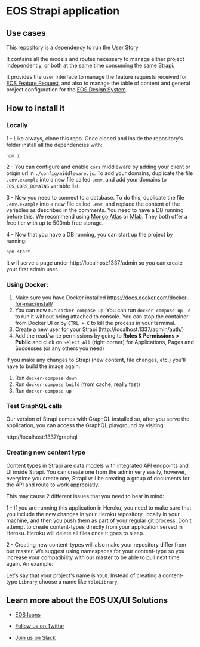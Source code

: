 # EOS Strapi application

## Use cases

This repository is a dependency to run the [User Story](https://www.userstory.site)

It contains all the models and routes necessary to manage either project independently, or both at the same time consuming the same [Strapi](https://strapi.io/).

It provides the user interface to manage the feature requests received for [EOS Feature Request](https://gitlab.com/SUSE-UIUX/eos-feature-request), and also to manage the table of content and general project configuration for the [EOS Design System](https://gitlab.com/SUSE-UIUX/eos).

## How to install it

### Locally

1 - Like always, clone this repo. Once cloned and inside the repository's folder install all the dependencies with:

`npm i`

2 - You can configure and enable `cors` middleware by adding your client or origin url in `./config/middleware.js`. To add your domains, duplicate the file `.env.example` into a new file called `.env`, and add your domains to `EOS_CORS_DOMAINS` variable list.

3 - Now you need to connect to a database. To do this, duplicate the file `.env.example` into a new file called `.env`, and replace the content of the variables as described in the comments. You need to have a DB running before this. We recommend using [Mongo Atlas](https://account.mongodb.com/) or [Mlab](https://mlab.com/). They both offer a free tier with up to 500mb free storage.

4 - Now that you have a DB running, you can start up the project by running:

`npm start`

It will serve a page under http://localhost:1337/admin so you can create your first admin user.

### Using Docker:

1. Make sure you have Docker installed https://docs.docker.com/docker-for-mac/install/
2. You can now run `docker-compose up`. You can run `docker-compose up -d` to run it without being attached to console. You can stop the container from Docker UI or by `CTRL + C` to kill the process in your terminal.
3. Create a new user for your Strapi (http://localhost:1337/admin/auth/)
4. Add the read/write permissions by going to **Roles & Permissions > Public** and click on `Select All` (right corner) for Applications, Pages and Successes (or any others you need)

If you make any changes to Strapi (new content, file changes, etc.) you'll have to build the image again:

1. Run `docker-compose down`
2. Run `docker-compose build` (from cache, really fast)
3. Run `docker-compose up`

### Test GraphQL calls

Our version of Strapi comes with GraphQL installed so, after you serve the application, you can access the GraphQL playground by visiting:

http://localhost:1337/graphql

### Creating new content type

Content types in Strapi are data models with integrated API endpoints and UI inside Strapi. You can create one from the admin very easily, however, everytime you create one, Strapi will be creating a group of documents for the API and route to work appropiatly.

This may cause 2 different issues that you need to bear in mind:

1 - If you are running this application in Heroku, you need to make sure that you include the new changes in your Heroku repository, locally in your machine, and then you push them as part of your regular git process.
Don't attempt to create content-types directly from your application served in Heroku. Heroku will delete all files once it goes to sleep.

2 - Creating new content-types will also make your repository differ from our master. We suggest using namespaces for your content-type so you increase your compatibility with our master to be able to pull next time again. An example:

Let's say that your project's name is `YOLO`. Instead of creating a content-type `Library` choose a name like `YoloLibrary`.

## Learn more about the EOS UX/UI Solutions

- [EOS Icons](https://eos-icons.com)

- [Follow us on Twitter](https://twitter.com/eos_uxui)

- [Join us on Slack](https://slack.userstory.site)
